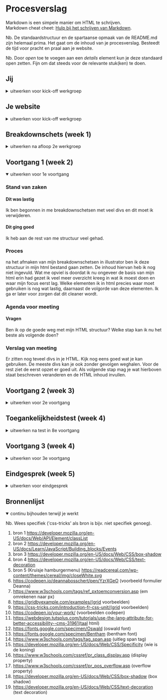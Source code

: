 # Procesverslag
Markdown is een simpele manier om HTML te schrijven.  
Markdown cheat cheet: [Hulp bij het schrijven van Markdown](https://github.com/adam-p/markdown-here/wiki/Markdown-Cheatsheet).

Nb. De standaardstructuur en de spartaanse opmaak van de README.md zijn helemaal prima. Het gaat om de inhoud van je procesverslag. Besteedt de tijd voor pracht en praal aan je website.

Nb. Door *open* toe te voegen aan een *details* element kun je deze standaard open zetten. Fijn om dat steeds voor de relevante stuk(ken) te doen.





## Jij

<details>
<summary>uitwerken voor kick-off werkgroep</summary>

### Auteur:
Jonna Visser

#### Je startniveau:
Blauwe piste

#### Je focus:
Responsive
 
</details>





## Je website

<details>
<summary>uitwerken voor kick-off werkgroep</summary>

### Je opdracht:
[link naar de website die je gaat namaken óf de naam/omschrijving van je eigen ontwerp](https://readcereal.com/)

#### Screenshot(s) van de eerste pagina (small screen): 
Homepage  
<img src="./images/proces/homepagina-mobile-device.png">

#### Screenshot(s) van de tweede pagina (small screen):
Travelpage  
<img src="./images/proces/travelpagina-mobile-device.png">
 
</details>



## Breakdownschets (week 1)

<details>
<summary>uitwerken na afloop 2e werkgroep</summary>

### de hele pagina: 
<img src="./images/proces/breakdownschets-homepage-1.jpg" width="375px" alt="breakdown van de hele pagina 1">
<img src="./images/proces/breakdownschets-homepage-2.jpg" width="375px" alt="breakdown van de hele pagina 2">
<img src="./images/proces/breakdownschets-homepage-3.jpg" width="375px" alt="breakdown van de hele pagina 3">
<img src="./images/proces/breakdownschets-homepage-4.jpg" width="375px" alt="breakdown van de hele pagina 4">
<img src="./images/proces/breakdownschets-homepage-5.jpg" width="375px" alt="breakdown van de hele pagina 5">
<img src="./images/proces/breakdownschets-homepage-6.jpg" width="375px" alt="breakdown van de hele pagina 6">
<img src="./images/proces/breakdownschets-homepage-7.jpg" width="375px" alt="breakdown van de hele pagina 7">

### dynamisch deel (bijv menu): 
<img src="./images/proces/breakdownschets-menu.jpg" width="375px" alt="breakdown van een dynamisch deel">

### wellicht nog een dynamisch deel (bijv filter): 


</details>





## Voortgang 1 (week 2)

<details open>
<summary>uitwerken voor 1e voortgang</summary>

### Stand van zaken
#### Dit was lastig
Ik ben begonnen in me breakdownschetsen met veel divs en dit moet ik verwijderen. 

#### Dit ging goed
Ik heb aan de rest van me structuur veel gehad. 

### Proces
na het afmaken van mijn breakdownschetsen in illustrator ben ik deze structuur in mijn html bestand gaan zetten. De inhoud hiervan heb ik nog niet ingevuld. Wat me opviel is doordat ik nu ongeveer de basis van mijn html erin had gezet ik veel meer overzicht kreeg in wat ik moest doen en waar mijn focus eerst lag. Welke elementen ik in html precies waar moet gebruiken is nog wat lastig, daarnaast de volgorde van deze elementen. Ik ga er later voor zorgen dat dit cleaner wordt. 


### Agenda voor meeting
#### Vragen
Ben ik op de goede weg met mijn HTML structuur?
Welke stap kan ik nu het beste als volgende doen?


### Verslag van meeting
Er zitten nog teveel divs in je HTML. Kijk nog eens goed wat je kan gebruiken. De meeste divs kan je ook zonder gevolgen weghalen. Voor de rest ziet de eerst opzet er goed uit. Als volgende stap mag je wat hierboven staat beschreven veranderen en de HTML inhoud invullen. 


</details>





## Voortgang 2 (week 3)

<details>
<summary>uitwerken voor 2e voortgang</summary>

### Stand van zaken
#### Dit was lastig
ik vind het lastig om met de elementen en selectors om te gaan.
de transition die op de orginele website veel wordt gebruikt snap ik niet.
#### Dit ging goed
HTML is ingevuld voor homepage en menu(aparte pagina). 
De eerste stappen in CSS heb ik gedaan.

<img src="/images/proces/eerste-stappen-css.jpg" width="375px" alt="eerste stappen css">
Eerste stappen CSS
<img src="/images/html-hamburgermenu-code.jpg" width="375px" alt="html hamburgermenu code">
<img src="/images/html-hamburgermenu-website.jpg" width="375px" alt="html hamburgmenu code">

### Proces
Mijn HTML heb ik ingevuld en ook het hamburger menu heb ik op een aparte pagina uitgeschreven in HTML. Hier loop ik alleen wel een beetje vast en moet ik nog denk ik wel wat aanpassen. Ik merk dat ik het lastig ving om elementen en selectoren te gebruiken. Het word te snel chaos in mijn hoofd en zie dan niet meer wat logisch is. 

Ik heb ook een begin gemaak met CSS. Hierbij ben ik begonnen met het toevoegen van mijn goede fonts. Hierbij heb ik hulp gevraagd aan de studentassistenten om deze fonts toe te voegen. Toen ik verder werkte in  CSS merkte ik snel dat het overzicht een beetje verdween doordat ik overal maar codes toevoegde. Dus dit wil ik later nog netjes maken. Ook niet alle selectors lopen goed volgens mij. 

<img src="/images/fonts-code.jpg" width="375px" alt="fonts code">
<img src="/images/text-font-website.jpg" width="375px" alt="text font website">

### Agenda voor meeting
#### Vragen
Wat moet ik met mijn hamburgermenu doen in HTML?
Hoe krijg ik mijn header in CSS goed in position fixed?


### Verslag van meeting
Ik begrijp nog onvoldoende van HTML en moet hier echt mijn focus beter op gaan leggen. Bij het vastlopen en vragen hebben moet ik ze gelijk stellen en blijven doorzetten met lastige stukken voor mij. Ik heb mijn Header na de meeting gelijk gefixed.

<img src="/images/header-fixed.jpg" width="375px" alt="header fixed code">
<img src="/images/header-fixed-website.jpg" width="375px" alt="header fixed website">

</details>





## Toegankelijkheidstest (week 4)

<details>
<summary>uitwerken na test in 8e voortgang</summary>

### Bevindingen
Lijst met je bevindingen die in de test naar voren kwamen:

#### Brillen
Tekst is totaal niet zichtbaar alleen als je naar beneden kijkt. Plaatjes zijn zichtbaar maar je ziet niet wat het is. Tunnelvisie is opzicht zichtbaar maar moet focussen. Met wazig zit je te dicht bij het scherm dus je wil daarbij inzoomen. Mijn site blijft overeind met een grotere fonts. 

#### Ballonnen
Bij concentratieproblemen vallen vooral foto’s op en wordt tekst overgeslagen

#### Screen reader
Engelse stukjes aangeven in de html want in het Nederlands.

#### Tabben
Tabben kan maar is nog standaard. 


##### Wazig
Het viel op dat het voor veel slechtziende snel wazig wordt op een site. Wat opvalt is dat drukke afbeeldingen en tekst het snelst vervagen. 

Een oplossing hiervoor is lastig. Tekst kan op mijn website goed vergroot worden. Wat opvalt is dat drukke afbeeldingen en tekst wegvagen. Wat hier de beste oplossing voor is dat kan ik nu niet oplossen, maar er kan iets ontwikkeld worden voor deze foto's en tekst. 

##### Foto's vallen op
Bij concentratieproblemen vallen vooral foto's snel op en valt tekst weg. Dit wordt overgeslagen.

Door een website te hebben met veel plaatjes valt het meer op. Het kan zijn dat je plaatjes iets laat vertellen zodat iemand met concentratieproblemen het snapt. Tekst vergroten kan ook beter zijn voor mensen met concentratieproblemen.

<img src="/images/probleem-concentratie.jpg" width="375px" alt="probleem concentratie">
<img src="/images/oplossing%20concentratie.jpg.jpg" width="375px" alt="oplossing concentratie">

##### Engels aangeven
In de HTML wordt de Engelse tekst vertaald naar het Nederlands en dit worden rare zinnen. 

In mijn website staan alleen maar engelse teksten en hierbij moet ik aangeven dat ik deze in het engels wil houden in mijn html en niet vertaald wil hebben. 

<img src="/images/probleem-engels-aangeven.jpg" width="375px" alt="probleem engels aangeven">
<img src="/images/oplossing%20engels%20aangeven.jpg" width="375px" alt="oplossing engels aangeven">

##### standaard 
Het tabben in de website werkt maar is nog standaard. 

Ik heb iets toegevoegd waardoor het tabben duidelijker wordt. 

</details>





## Voortgang 3 (week 4)

<details>
<summary>uitwerken voor 3e voortgang</summary>

### Stand van zaken
#### Dit was lastig
Mijn footer ging niet goed.
Niet teveel dingen tegelijk door elkaar gaan doen.
Beginnen met javascript.
Het hamburgermenu realiseren.

<img src="/images/niet-goed-footer-website.jpg" width="375px" alt="Footer ging niet goed">
<img src="/images/hamburgmenu-realiseren.jpg" width="375px" alt="Hamburgermenu realiseren">

#### Dit ging goed
Meer overzicht creeëren in mijn CSS.
Veel gevraagd over de punten waar ik vast liep. 
Betere planning gemaakt van de dingen die ik nog moet doen.

<img src="/images/overzicht-css-code.jpg" width="375px" alt="Overzicht CSS code">
<img src="/images/planning-werkzaamheden.jpg" width="375px" alt="planning werkzaamheden">

### Het proces
Ik heb veel stappen gemaakt deze week en veel bezig geweest met html en css. Nu moest ik beginnen met javascript deze week en dat was lastig. Ik liep erg vast en zag het allemaal even niet meer. Door veel te vragen ben ik stappen verder gekomen. 

<img src="/images/uitleg-javascript.jpg" width="375px" alt="uitleg javascript">

Ik wil nu verder met meer overzicht creeëren en comments plaatsen. Met een betere planning probeer ik daar het beste uit te halen. 


### Agenda voor meeting
#### Vragen
Hoe begin ik met het responsive maken?
Hoe kan ik sommige test resultaten verwerken?
Hoe krijg ik de button in het uitgeklapte menu naar rechts?
Hoe kan ik het menu blijven openmaken?


### Verslag van meeting
hier na afloop snel de uitkomsten van de meeting vastleggen

- Na wat stoeien de button van het hamburgmenu op de goede plek gekregen.
- Ga bekijken hoe je het een kruisje maakt.
- Zet de puntjes op de i bij de styling van de homepagina voor mobile device


</details>





## Eindgesprek (week 5)

<details>
<summary>uitwerken voor eindgesprek</summary>

### Stand van zaken
hier dit ging goed & dit was lastig (neem ook screenshots op van delen van je website en code)

### Screenshot(s)

hier screenshot(s) van je eindresultaat

</details>





## Bronnenlijst

<details open>
<summary>continu bijhouden terwijl je werkt</summary>

Nb. Wees specifiek ('css-tricks' als bron is bijv. niet specifiek genoeg).

1. bron 1 https://developer.mozilla.org/en-US/docs/Web/API/Element/classList
2. bron 2 https://developer.mozilla.org/en-US/docs/Learn/JavaScript/Building_blocks/Events
3. bron 3 https://developer.mozilla.org/en-US/docs/Web/CSS/box-shadow
4. bron 4 https://developer.mozilla.org/en-US/docs/Web/CSS/text-decoration
5. bron 5 (Kruisje hamburgermenu) https://readcereal.com/wp-content/themes/cereal/img/closeWhite.svg
6. https://codepen.io/deannabosschert/pen/YzrXGeO (voorbeeld formulier Deanna)
7. https://www.w3schools.com/tags/ref_pxtoemconversion.asp (em omrekenen naar px)
8. https://gridbyexample.com/examples/(grid voorbeelden)
9. https://css-tricks.com/introduction-fr-css-unit/(grid voorbeelden)
10. https://codepen.io/your-work/ (voorbeelden codepen)
12. https://webdesign.tutsplus.com/tutorials/use-the-lang-attribute-for-better-accessibility--cms-31961(taal html)
13. https://fonts.google.com/specimen/Oswald (oswald font)
14. https://fonts.google.com/specimen/Bentham (bentham font)
15. https://www.w3schools.com/tags/tag_span.asp (uitleg span tag)
16. https://developer.mozilla.org/en-US/docs/Web/CSS/Specificity (wie is de koning)
17. https://www.w3schools.com/cssref/pr_class_display.asp (display property)
18. https://www.w3schools.com/cssref/pr_pos_overflow.asp (overflow property)
19. https://developer.mozilla.org/en-US/docs/Web/CSS/box-shadow (box shadow)
20. https://developer.mozilla.org/en-US/docs/Web/CSS/text-decoration (text decoration)

</details>